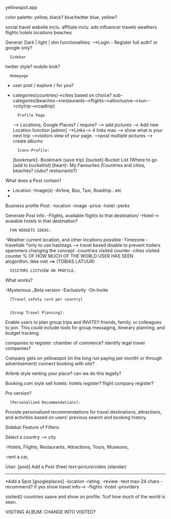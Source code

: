 yellowspot.app

color palette:
yellow, black? blue/twitter
blue, yellow?

social travel website
inclu. affiliate
inclu. ads
influencer travels
weathers
flights
hotels
locations
beaches

General:
Dark | light | dim
functionalities:
-->Login - Register
full auth? or google only?

      Sidebar

twitter style? mobile look?

      Homepage

- user post / explore / for you?
- categories(countries)->cities based on choice?
  sub-categories{beaches-->restaurants-->flights-->allinclusive-->sun-->citytrip-->roadtrip}

        Profile Page

  --> Locations, Google Places? / require?
  --> add pictures
  --> Add new Location function [admin]
  -->Links--> 4 links max
  --> show what is your next trip
  -->visitors view of your page.
  -->post multiple pictures
  --> create albums

        Icons-Profile:

  [bookmark]- Bookmark (save trip)
  [bucket]-Bucket List (Where to go (add to bucketlist)
  [heart]- My Favourites (Countries and cities, beaches? clubs? restaurants?)

What does a Post contain?

- Location
  -Image(s)
  -Airline, Bus, Taxi, Roadtrip.. etc
-

Business profile Post:
-location
-image
-price
-hotel
-perks

Generate Post info:
-Flights, available flights to that destination/
-Hotel--> avaiable hotels in that destination?

      FUN WIDGETS IDEAS:

-Weather current location, and other locations possible
-Timezone
-traveltalk
\*only to use hashtags --> travel based disable to prevent trollers spammers changing the concept
-countries visited counter
-cities visited counter
% OF HOW MUCH OF THE WORLD USER HAS SEEN
alogorithm..Ikke niet ==> (TOBIAS LATUUR)

      VISITORS LISTVIEW ON PROFILE.

What works?

-Mysterious
\_Beta version
-Exclusivity
-On Invite

      [Travel safety card per country]


      [Group Travel Planning]:

Enable users to plan group trips and INVITE!! friends, family, or colleagues to join. This could include tools for group messaging, itinerary planning, and budget tracking.

companies to register:
chamber of commerce?
identify legal travel companies?

Company gets on yellowspot (in the long run paying per month! or through advertisement) connect booking with site?

Airbnb style renting your place?
can we do this legally?

Booking.com style sell hotels: hotels register?
flight company register?

Pro version?

      [Personalized Recommendations]:

Provide personalized recommendations for travel destinations, attractions, and activities based on users' previous search and booking history.

Sidebar Feature of Filters:

Select a country --> city

-Hotels, Flights, Restaurants, Attractions, Tours, Museums,

-rent a car,

User: [post]
Add a Post (free) text-picture/video
(standar)

---

\*Add a Spot [googleplaces]
-location
-rating:
-review
-text max-24 chars
-recommend? if yes show travel info-->
-flights
-hotel
-providers

visited() countries
saave and show on profile. %of how much of the world is seen.

VISITING ALBUM:
CHANGE INTO VISITED?
